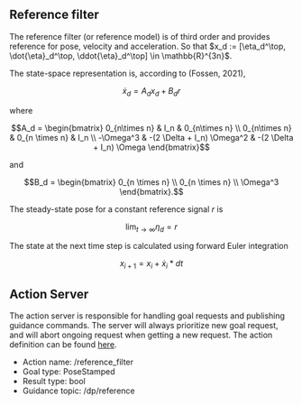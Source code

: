 ## Reference filter

The reference filter (or reference model) is of third order and provides reference for pose, velocity and acceleration. So that $x_d := [\eta_d^\top, \dot{\eta}_d^\top, \ddot{\eta}_d^\top] \in \mathbb{R}^{3n}$.

The state-space representation is, according to (Fossen, 2021),
```math
\dot{x}_d = A_d x_d + B_d r
```
where
```math
A_d = \begin{bmatrix}
0_{n\times n} & I_n & 0_{n\times n} \\
0_{n\times n} & 0_{n \times n} & I_n \\
-\Omega^3 & -(2 \Delta + I_n) \Omega^2 & -(2 \Delta + I_n) \Omega
\end{bmatrix}
```
and
```math
B_d = \begin{bmatrix}
0_{n \times n} \\
0_{n \times n} \\
\Omega^3
\end{bmatrix}.
```

The steady-state pose for a constant reference signal $r$ is
```math
\lim_{t \to \infty} \eta_d = r
```

The state at the next time step is calculated using forward Euler integration
```math
x_{i+1} = x_i + \dot{x}_i * dt
```

## Action Server
The action server is responsible for handling goal requests and publishing guidance commands. The server will always prioritize new goal request, and will abort ongoing request when getting a new request. The action definition can be found [here](https://github.com/vortexntnu/vortex-msgs/blob/main/action/ReferenceFilterWaypoint.action).

- Action name: /reference_filter
- Goal type: PoseStamped
- Result type: bool
- Guidance topic: /dp/reference
